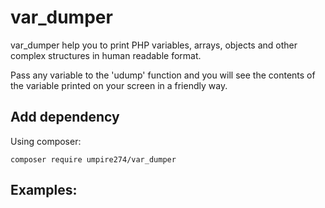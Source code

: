 # var_dumper

var_dumper help you to print PHP variables, arrays, objects and other complex structures in human readable format.

Pass any variable to the 'udump' function and you will see the contents of the variable printed on your screen in a friendly way.
## Add dependency

Using composer:

```
composer require umpire274/var_dumper
```
## Examples:

